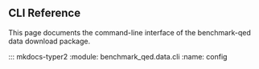 ## CLI Reference

This page documents the command-line interface of the benchmark-qed data download package.

::: mkdocs-typer2
    :module: benchmark_qed.data.cli
    :name: config